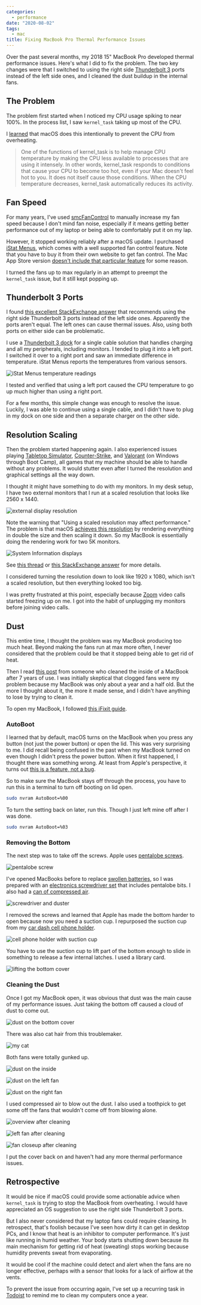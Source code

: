 ```yaml
---
categories:
  - performance
date: "2020-08-02"
tags:
  - mac
title: Fixing MacBook Pro Thermal Performance Issues
---
```


Over the past several months, my 2018 15" MacBook Pro developed thermal
performance issues. Here's what I did to fix the problem. The two key changes
were that I switched to using the right side [Thunderbolt
3](https://en.wikipedia.org/wiki/Thunderbolt_(interface)#Thunderbolt_3) ports
instead of the left side ones, and I cleaned the dust buildup in the internal
fans.

## The Problem

The problem first started when I noticed my CPU usage spiking to near 100%. In
the process list, I saw `kernel_task` taking up most of the CPU.

I [learned](https://support.apple.com/en-us/HT207359) that macOS does this
intentionally to prevent the CPU from overheating.

> One of the functions of kernel_task is to help manage CPU temperature by
> making the CPU less available to processes that are using it intensely. In
> other words, kernel_task responds to conditions that cause your CPU to become
> too hot, even if your Mac doesn't feel hot to you. It does not itself cause
> those conditions. When the CPU temperature decreases, kernel_task
> automatically reduces its activity.

## Fan Speed

For many years, I've used
[smcFanControl](https://github.com/hholtmann/smcFanControl) to manually increase
my fan speed because I don't mind fan noise, especially if it means getting
better performance out of my laptop or being able to comfortably put it on my
lap.

However, it stopped working reliably after a macOS update. I purchased [iStat
Menus](https://bjango.com/mac/istatmenus/), which comes with a well supported
fan control feature. Note that you have to buy it from their own website to get
fan control. The Mac App Store version [doesn't include that particular
feature](https://bjango.com/help/istatmenus6/macappstore/) for some reason.

I turned the fans up to max regularly in an attempt to preempt the `kernel_task`
issue, but it still kept popping up.

## Thunderbolt 3 Ports

I found [this excellent StackExchange
answer](https://apple.stackexchange.com/a/363933/275342) that recommends using
the right side Thunderbolt 3 ports instead of the left side ones. Apparently the
ports aren't equal. The left ones can cause thermal issues. Also, using both
ports on either side can be problematic.

I use a [Thunderbolt 3
dock](https://www.amazon.com/CalDigit-TS3-Plus-Thunderbolt-Dock/dp/B07CZPV8DF/ref=as_li_ss_tl?crid=223U28DX1402C&dchild=1&keywords=caldigit+ts3+plus&qid=1595940705&sprefix=caldigit+,aps,223&sr=8-2&th=1&linkCode=ll1&tag=thdalo00-20&linkId=016d783904cae8cac9d952a3c58d816b&language=en_US)
for a single cable solution that handles charging and all my peripherals,
including monitors. I tended to plug it into a left port. I switched it over to
a right port and saw an immediate difference in temperature. iStat Menus reports
the temperatures from various sensors.

![iStat Menus temperature readings](https://i.imgur.com/2oiPxjF.png)

I tested and verified that using a left port caused the CPU temperature to go up
much higher than using a right port.

For a few months, this simple change was enough to resolve the issue. Luckily, I
was able to continue using a single cable, and I didn't have to plug in my dock
on one side and then a separate charger on the other side.

## Resolution Scaling

Then the problem started happening again. I also experienced issues playing
[Tabletop Simulator](https://en.wikipedia.org/wiki/Tabletop_Simulator),
[Counter-Strike](https://en.wikipedia.org/wiki/Counter-Strike:_Global_Offensive),
and [Valorant](https://en.wikipedia.org/wiki/Valorant) (on Windows through Boot
Camp), all games that my machine should be able to handle without any problems.
It would stutter even after I turned the resolution and graphical settings all
the way down.

I thought it might have something to do with my monitors. In my desk setup, I
have two external monitors that I run at a scaled resolution that looks like
2560 x 1440.

![external display resolution](https://i.imgur.com/xPz7nXG.png)

Note the warning that "Using a scaled resolution may affect performance." The
problem is that macOS [achieves this
resolution](https://github.com/kovidgoyal/kitty/issues/1043) by rendering
everything in double the size and then scaling it down. So my MacBook is
essentially doing the rendering work for two 5K monitors.

![System Information displays](https://i.imgur.com/0oroxGb.png)

See [this
thread](https://forums.macrumors.com/threads/4k-monitor-at-1440p-scaling-performance.2232164/)
or [this StackExchange answer](https://apple.stackexchange.com/a/338581/275342)
for more details.

I considered turning the resolution down to look like 1920 x 1080, which isn't a
scaled resolution, but then everything looked too big.

I was pretty frustrated at this point, especially because
[Zoom](https://zoom.us/) video calls started freezing up on me. I got into the
habit of unplugging my monitors before joining video calls.

## Dust

This entire time, I thought the problem was my MacBook producing too much heat.
Beyond making the fans run at max more often, I never considered that the
problem could be that it stopped being able to get rid of heat.

Then I read [this
post](https://quanticdev.com/articles/cleaning-macbook-after-16800-hours-of-use/)
from someone who cleaned the inside of a MacBook after 7 years of use. I was
initially skeptical that clogged fans were my problem because my MacBook was
only about a year and a half old. But the more I thought about it, the more it
made sense, and I didn't have anything to lose by trying to clean it.

To open my MacBook, I followed [this iFixit
guide](https://www.ifixit.com/Guide/MacBook+Pro+15-Inch+Touch+Bar+2018+Lower+Case+Replacement/121426).

### AutoBoot

I learned that by default, macOS turns on the MacBook when you press any button
(not just the power button) or open the lid. This was very surprising to me. I
did recall being confused in the past when my MacBook turned on even though I
didn't press the power button. When it first happened, I thought there was
something wrong. At least from Apple's perspective, it turns out [this is a
feature, not a bug](https://www.wired.com/story/its-not-a-bug-its-a-feature/).

So to make sure the MacBook stays off through the process, you have to run this
in a terminal to turn off booting on lid open.

```sh
sudo nvram AutoBoot=%00
```

To turn the setting back on later, run this. Though I just left mine off after I
was done.

```sh
sudo nvram AutoBoot=%03
```

### Removing the Bottom

The next step was to take off the screws. Apple uses [pentalobe
screws](https://en.wikipedia.org/wiki/Pentalobe_security_screw).

![pentalobe screw](https://i.imgur.com/FQndl8j.jpg)

I've opened MacBooks before to replace [swollen
batteries](https://www.reddit.com/r/spicypillows), so I was prepared with an
[electronics screwdriver
set](https://www.amazon.com/gp/product/B072HNBL9Z/ref=as_li_ss_tl?ie=UTF8&psc=1&linkCode=ll1&tag=thdalo00-20&linkId=09c787c5245a192a816fd263da8ad7ea&language=en_US)
that includes pentalobe bits.  I also had a [can of compressed
air](https://www.amazon.com/Endust-Electronics-Compressed-bitterant-11407/dp/B00HX7VZ5M/ref=as_li_ss_tl?dchild=1&keywords=endust+duster&qid=1596317241&sr=8-4&th=1&linkCode=ll1&tag=thdalo00-20&linkId=4bb9cd9f61cc6a4a158ec8dfbfb00e3d&language=en_US).

![screwdriver and duster](https://i.imgur.com/JWhg3vL.jpg)

I removed the screws and learned that Apple has made the bottom harder to open
because now you need a suction cup. I repurposed the suction cup from my [car
dash cell phone
holder](https://www.amazon.com/gp/product/B07GKXPL6M/ref=as_li_ss_tl?ie=UTF8&psc=1&linkCode=ll1&tag=thdalo00-20&linkId=a201bd337a2a7814cff67674269ea94f&language=en_US).

![cell phone holder with suction cup](https://i.imgur.com/ewlAsGh.jpg)

You have to use the suction cup to lift part of the bottom enough to slide in
something to release a few internal latches. I used a library card.

![lifting the bottom cover](https://i.imgur.com/tDEaslF.jpg)

### Cleaning the Dust

Once I got my MacBook open, it was obvious that dust was the main cause of my
performance issues. Just taking the bottom off caused a cloud of dust to come
out.

![dust on the bottom cover](https://i.imgur.com/CN5oz3j.jpg)

There was also cat hair from this troublemaker.

![my cat](https://i.imgur.com/Feill8c.jpg)

Both fans were totally gunked up.

![dust on the inside](https://i.imgur.com/IAGcS0j.jpg)

![dust on the left fan](https://i.imgur.com/BF8Sinf.jpg)

![dust on the right fan](https://i.imgur.com/gX2FxJ5.jpg)

I used compressed air to blow out the dust. I also used a toothpick to get some
off the fans that wouldn't come off from blowing alone.

![overview after cleaning](https://i.imgur.com/BxW6OOp.jpg)

![left fan after cleaning](https://i.imgur.com/OMmeXnG.jpg)

![fan closeup after cleaning](https://i.imgur.com/E60RF3J.jpg)

I put the cover back on and haven't had any more thermal performance issues.

## Retrospective

It would be nice if macOS could provide some actionable advice when
`kernel_task` is trying to stop the MacBook from overheating. I would have
appreciated an OS suggestion to use the right side Thunderbolt 3 ports.

But I also never considered that my laptop fans could require cleaning. In
retrospect, that's foolish because I've seen how dirty it can get in desktop
PCs, and I know that heat is an inhibitor to computer performance. It's just
like running in humid weather. Your body starts shutting down because its main
mechanism for getting rid of heat (sweating) stops working because humidity
prevents sweat from evaporating.

It would be cool if the machine could detect and alert when the fans are no
longer effective, perhaps with a sensor that looks for a lack of airflow at the
vents.

To prevent the issue from occurring again, I've set up a recurring task in
[Todoist](https://todoist.com/r/danny_guo_xlyrub) to remind me to clean my
computers once a year.
